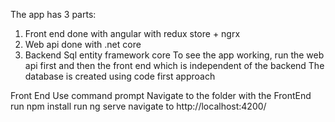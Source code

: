 The app has 3 parts:
1)	Front end done with  angular with redux store + ngrx
2)	Web api done with .net core
3)	Backend Sql entity framework core
To see the app working, run the web api first and then the front end which is independent of the backend
The database is created using code first approach

Front End
Use command prompt 
Navigate to the folder with the FrontEnd
run npm install
run ng serve
navigate to http://localhost:4200/
